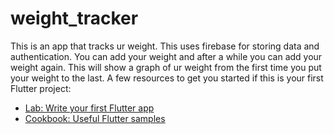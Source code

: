 # weight_tracker
This is an app that tracks ur weight. This uses firebase for storing data and authentication. You can add your weight and after a while you can add your weight again. This will show a graph of ur weight from the first time you put your weight to the last.
A few resources to get you started if this is your first Flutter project:

- [Lab: Write your first Flutter app](https://flutter.dev/docs/get-started/codelab)
- [Cookbook: Useful Flutter samples](https://flutter.dev/docs/cookbook)
